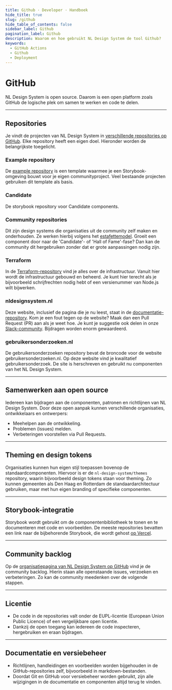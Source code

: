 ```yaml
---
title: Github · Developer · Handboek
hide_title: true
slug: /github
hide_table_of_contents: false
sidebar_label: Github
pagination_label: Github
description: Waarom en hoe gebruikt NL Design System de tool Github?
keywords:
  - GitHub Actions
  - Github
  - Deployment
---
```


# GitHub

NL Design System is open source. Daarom is een open platform zoals GitHub de logische plek om samen te werken en code te delen.

---

## Repositories

Je vindt de projecten van NL Design System in [verschillende repositories op GitHub](https://github.com/orgs/nl-design-system/repositories). Elke repository heeft een eigen doel. Hieronder worden de belangrijkste toegelicht.

### Example repository

De [example repository](https://github.com/nl-design-system/example) is een template waarmee je een Storybook-omgeving bouwt voor je eigen communityproject. Veel bestaande projecten gebruiken dit template als basis.

### Candidate

De storybook repository voor Candidate components.

### Community repositories

Dit zijn design systems die organisaties uit de community zelf maken en onderhouden. Ze werken hierbij volgens het [estafettemodel](/handboek/estafettemodel). Groeit een component door naar de 'Candidate'- of 'Hall of Fame'-fase? Dan kan de community dit hergebruiken zonder dat er grote aanpassingen nodig zijn.

### Terraform

In de [Terraform-repository](https://github.com/nl-design-system/terraform) vind je alles over de infrastructuur. Vanuit hier wordt de infrastructuur gebouwd en beheerd. Je kunt hier terecht als je bijvoorbeeld schrijfrechten nodig hebt of een versienummer van Node.js wilt bijwerken.

### nldesignsystem.nl

Deze website, inclusief de pagina die je nu leest, staat in de [documentatie-repository](https://github.com/nl-design-system/documentatie). Kom je een fout tegen op de website? Maak dan een Pull Request (PR) aan als je weet hoe. Je kunt je suggestie ook delen in onze [Slack-community](/slack). Bijdragen worden enorm gewaardeerd.

### gebruikersonderzoeken.nl

De gebruikersonderzoeken repository bevat de broncode voor de website gebruikersonderzoeken.nl. Op deze website vind je kwalitatief gebruikersonderzoek. De site is herschreven en gebruikt nu componenten van het NL Design System.

---

## Samenwerken aan open source

Iedereen kan bijdragen aan de componenten, patronen en richtlijnen van NL Design System. Door deze open aanpak kunnen verschillende organisaties, ontwikkelaars en ontwerpers:

- Meehelpen aan de ontwikkeling.
- Problemen (issues) melden.
- Verbeteringen voorstellen via Pull Requests.

---

## Theming en design tokens

Organisaties kunnen hun eigen stijl toepassen bovenop de standaardcomponenten. Hiervoor is er de `nl-design-system/themes` repository, waarin bijvoorbeeld design tokens staan voor theming. Zo kunnen gemeenten als Den Haag en Rotterdam de standaardarchitectuur gebruiken, maar met hun eigen branding of specifieke componenten.

---

## Storybook-integratie

Storybook wordt gebruikt om de componentenbibliotheek te tonen en te documenteren met code en voorbeelden. De meeste repositories bevatten een link naar de bijbehorende Storybook, die wordt gehost [op Vercel](/vercel).

---

## Community backlog

Op de [organisatiepagina van NL Design System op GitHub](https://github.com/orgs/nl-design-system) vind je de community backlog. Hierin staan alle openstaande issues, verzoeken en verbeteringen. Zo kan de community meedenken over de volgende stappen.

---

## Licentie

- De code in de repositories valt onder de EUPL-licentie (European Union Public Licence) of een vergelijkbare open licentie.
- Dankzij de open toegang kan iedereen de code inspecteren, hergebruiken en eraan bijdragen.

---

## Documentatie en versiebeheer

- Richtlijnen, handleidingen en voorbeelden worden bijgehouden in de GitHub-repositories zelf, bijvoorbeeld in markdown-bestanden.
- Doordat Git en GitHub voor versiebeheer worden gebruikt, zijn alle wijzigingen in de documentatie en componenten altijd terug te vinden.

